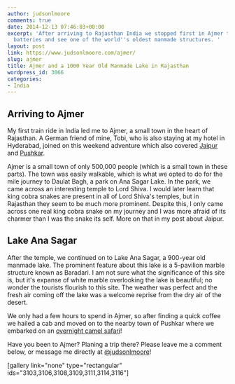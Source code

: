 ```yaml
---
author: judsonlmoore
comments: true
date: 2014-12-13 07:46:03+00:00
excerpt: 'After arriving to Rajasthan India we stopped first in Ajmer to charge our
  batteries and see one of the world''s oldest manmade structures. '
layout: post
link: https://www.judsonlmoore.com/ajmer/
slug: ajmer
title: Ajmer and a 1000 Year Old Manmade Lake in Rajasthan
wordpress_id: 3066
categories:
- India
---
```


## Arriving to Ajmer


My first train ride in India led me to Ajmer, a small town in the heart of Rajasthan. A German friend of mine, Tobi, who is also staying at my hotel in Hyderabad, joined on this weekend adventure which also covered [Jaipur](https://www.judsonlmoore.com/jaipur/) and [Pushkar](https://www.judsonlmoore.com/pushkar/).

Ajmer is a small town of only 500,000 people (which is a small town in these parts). The town was easily walkable, which is what we opted to do for the mile journey to Daulat Bagh, a park on Ana Sagar Lake. In the park, we came across an interesting temple to Lord Shiva. I would later learn that king cobra snakes are present in all of Lord Shiva's temples, but in Rajasthan they seem to be much more prominent. Despite this, I only came across one real king cobra snake on my journey and I was more afraid of its charmer than I was the snake its self. More on that in my post about Jaipur.


## Lake Ana Sagar


After the temple, we continued on to Lake Ana Sagar, a 900-year old manmade lake. The prominent feature about this lake is a 5-pavilion marble structure known as Baradari. I am not sure what the significance of this site is, but it's expanse of white marble overlooking the lake is beautiful; no wonder the tourists flourish to this site. The weather was perfect and the fresh air coming off the lake was a welcome reprise from the dry air of the desert.

We only had a few hours to spend in Ajmer, so after finding a quick coffee we hailed a cab and moved on to the nearby town of Pushkar where we embarked on an [overnight camel safari](https://www.judsonlmoore.com/pushkar/)! 

Have you been to Ajmer? Planing a trip there? Please leave me a comment below, or message me directly at [@judsonlmoore](http://twitter.com/judsonlmoore)!



[gallery link="none" type="rectangular" ids="3103,3106,3108,3109,3111,3114,3116"]
